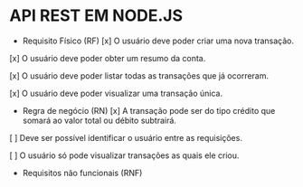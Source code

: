 # API REST EM NODE.JS

* Requisito Físico (RF)
 [x] O usuário deve poder criar uma nova transação.

 [x] O usuário deve poder obter um resumo da conta.

 [x] O usuário deve poder listar todas as transações que já ocorreram.

 [x] O usuário deve poder visualizar uma transação única.

* Regra de negócio (RN)
 [x] A transação pode ser do tipo crédito que somará ao valor total ou débito subtrairá.

 [ ] Deve ser possível identificar o usuário entre as requisições.

 [ ] O usuário só pode visualizar transações as quais ele criou.

* Requisitos não funcionais (RNF)

